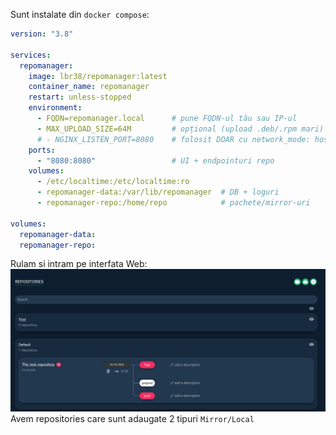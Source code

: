 Sunt instalate din `docker compose`:
```yml
version: "3.8"

services:
  repomanager:
    image: lbr38/repomanager:latest
    container_name: repomanager
    restart: unless-stopped
    environment:
      - FQDN=repomanager.local      # pune FQDN-ul tău sau IP-ul
      - MAX_UPLOAD_SIZE=64M         # opțional (upload .deb/.rpm mari)
      # - NGINX_LISTEN_PORT=8080    # folosit DOAR cu network_mode: host
    ports:
      - "8080:8080"                 # UI + endpointuri repo
    volumes:
      - /etc/localtime:/etc/localtime:ro
      - repomanager-data:/var/lib/repomanager  # DB + loguri
      - repomanager-repo:/home/repo            # pachete/mirror-uri

volumes:
  repomanager-data:
  repomanager-repo:
```
Rulam si intram pe interfata Web:
![alt text](image.png)
Avem repositories care sunt adaugate 2 tipuri `Mirror/Local` 